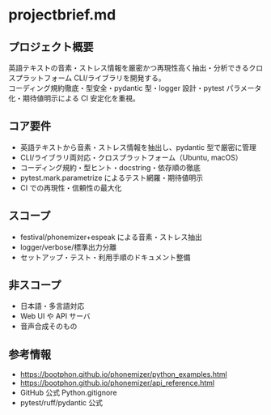 # projectbrief.md

## プロジェクト概要

英語テキストの音素・ストレス情報を厳密かつ再現性高く抽出・分析できるクロスプラットフォーム CLI/ライブラリを開発する。  
コーディング規約徹底・型安全・pydantic 型・logger 設計・pytest パラメータ化・期待値明示による CI 安定化を重視。

## コア要件

- 英語テキストから音素・ストレス情報を抽出し、pydantic 型で厳密に管理
- CLI/ライブラリ両対応・クロスプラットフォーム（Ubuntu, macOS）
- コーディング規約・型ヒント・docstring・依存順の徹底
- pytest.mark.parametrize によるテスト網羅・期待値明示
- CI での再現性・信頼性の最大化

## スコープ

- festival/phonemizer+espeak による音素・ストレス抽出
- logger/verbose/標準出力分離
- セットアップ・テスト・利用手順のドキュメント整備

## 非スコープ

- 日本語・多言語対応
- Web UI や API サーバ
- 音声合成そのもの

## 参考情報

- https://bootphon.github.io/phonemizer/python_examples.html
- https://bootphon.github.io/phonemizer/api_reference.html
- GitHub 公式 Python.gitignore
- pytest/ruff/pydantic 公式
